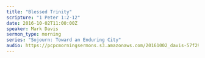 ```yaml
---
title: "Blessed Trinity"
scripture: "1 Peter 1:2-12"
date: 2016-10-02T11:00:00Z
speaker: Mark Davis
sermon_type: morning
series: "Sojourn: Toward an Enduring City"
audio: https://pcpcmorningsermons.s3.amazonaws.com/20161002_davis-57f290a127c24.mp3 
---
```



